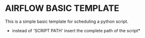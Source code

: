 # AIRFLOW BASIC TEMPLATE

This is a simple basic template for scheduling a python script.

* instead of 'SCRIPT PATH' insert the complete path of the script*
